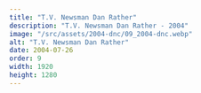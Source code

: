 ```yaml
---
title: "T.V. Newsman Dan Rather"
description: "T.V. Newsman Dan Rather - 2004"
image: "/src/assets/2004-dnc/09_2004-dnc.webp"
alt: "T.V. Newsman Dan Rather"
date: 2004-07-26
order: 9
width: 1920
height: 1280
---
```

